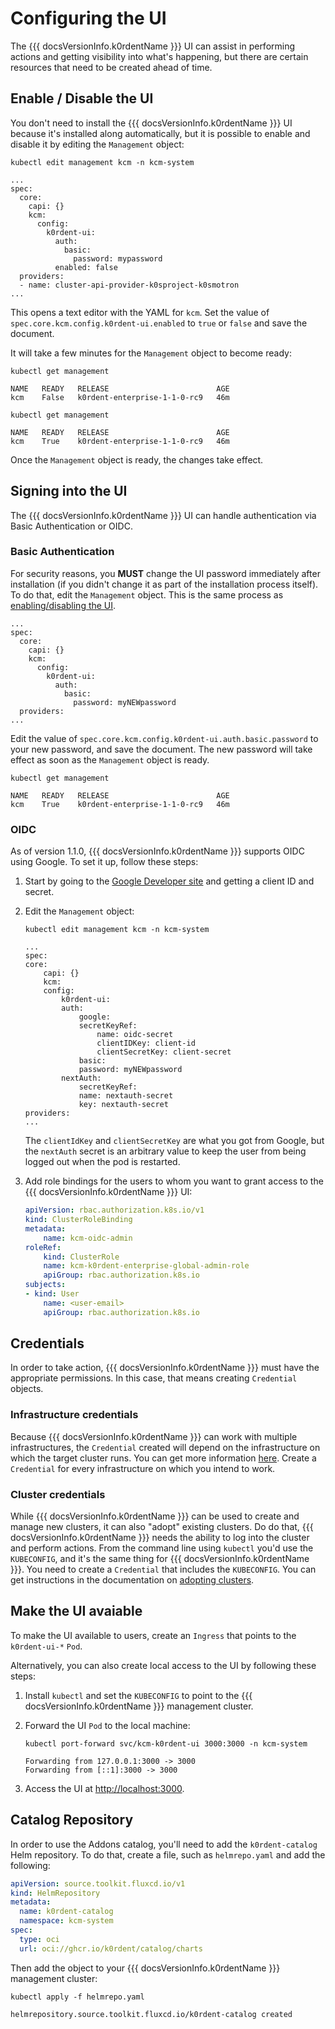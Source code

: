 # Configuring the UI

The {{{ docsVersionInfo.k0rdentName }}} UI can assist in performing actions and getting visibility into what's happening, but there are certain resources that need to be created ahead of time.

## Enable / Disable the UI

You don't need to install the {{{ docsVersionInfo.k0rdentName }}} UI because it's installed along automatically, but it is possible to enable and disable it by editing the `Management` object:

```shell
kubectl edit management kcm -n kcm-system
```
```console
...
spec:
  core:
    capi: {}
    kcm:
      config:
        k0rdent-ui:
          auth:
            basic:
              password: mypassword
          enabled: false
  providers:
  - name: cluster-api-provider-k0sproject-k0smotron
...
```

This opens a text editor with the YAML for `kcm`.  Set the value of `spec.core.kcm.config.k0rdent-ui.enabled` to `true` or `false` and save the document.

It will take a few minutes for the `Management` object to become ready:

```shell
kubectl get management
```
```console
NAME   READY   RELEASE                        AGE
kcm    False   k0rdent-enterprise-1-1-0-rc9   46m
```
```shell
kubectl get management
```
```console
NAME   READY   RELEASE                        AGE
kcm    True    k0rdent-enterprise-1-1-0-rc9   46m
```

Once the `Management` object is ready, the changes take effect.

## Signing into the UI

The {{{ docsVersionInfo.k0rdentName }}} UI can handle authentication via Basic Authentication or OIDC.

### Basic Authentication

For security reasons, you **MUST** change the UI password immediately after installation (if you didn't change it as part of the installation process itself).  To do that, edit the `Management` object. This is the same process as [enabling/disabling the UI](#enable--disable-the-ui).


```
...
spec:
  core:
    capi: {}
    kcm:
      config:
        k0rdent-ui:
          auth:
            basic:
              password: myNEWpassword
  providers:
...
```

Edit the value of `spec.core.kcm.config.k0rdent-ui.auth.basic.password` to your new password, and save the
document.  The new password will take effect as soon as the `Management` object is ready.

```shell
kubectl get management
```
```console
NAME   READY   RELEASE                        AGE
kcm    True    k0rdent-enterprise-1-1-0-rc9   46m
```

### OIDC

As of version 1.1.0, {{{ docsVersionInfo.k0rdentName }}} supports OIDC using Google.  To set it up, follow these steps:

1. Start by going to the [Google Developer site](https://developers.google.com/identity/protocols/oauth2) and getting a client ID and secret. 


2. Edit the `Management` object:

    ```shell
    kubectl edit management kcm -n kcm-system
    ```
    ```console
    ...
    spec:
    core:
        capi: {}
        kcm:
        config:
            k0rdent-ui:
            auth:
                google:
                secretKeyRef:
                    name: oidc-secret
                    clientIDKey: client-id
                    clientSecretKey: client-secret
                basic:
                password: myNEWpassword
            nextAuth:
                secretKeyRef:
                name: nextauth-secret
                key: nextauth-secret
    providers:
    ...
    ```

    The `clientIdKey` and `clientSecretKey` are what you got from Google, but the `nextAuth` secret is an arbitrary value to keep the user from being logged out when the pod is restarted.

3. Add role bindings for the users to whom you want to grant access to the {{{ docsVersionInfo.k0rdentName }}} UI:

    ```yaml
    apiVersion: rbac.authorization.k8s.io/v1
    kind: ClusterRoleBinding
    metadata:
        name: kcm-oidc-admin
    roleRef:
        kind: ClusterRole
        name: kcm-k0rdent-enterprise-global-admin-role
        apiGroup: rbac.authorization.k8s.io
    subjects:
    - kind: User
        name: <user-email>
        apiGroup: rbac.authorization.k8s.io
    ```

## Credentials

In order to take action, {{{ docsVersionInfo.k0rdentName }}} must have the appropriate permissions.  In this case, that means creating `Credential` objects. 

### Infrastructure credentials

Because {{{ docsVersionInfo.k0rdentName }}} can work with multiple infrastructures, the `Credential` created will depend on the infrastructure on which the target cluster runs. You can get more information [here](../../admin/access/credentials/credentials-process.md). Create a `Credential` for every infrastructure on which you intend to work.

### Cluster credentials

While {{{ docsVersionInfo.k0rdentName }}} can be used to create and manage new clusters, it can also "adopt" existing clusters. Do do that, {{{ docsVersionInfo.k0rdentName }}} needs the ability to log into the cluster and perform actions. From the command line using `kubectl` you'd use the `KUBECONFIG`, and it's the same thing for {{{ docsVersionInfo.k0rdentName }}}. You need to create a `Credential` that includes the `KUBECONFIG`. You can get instructions in the documentation on [adopting clusters](../../admin/clusters/admin-adopting-clusters.md).

## Make the UI avaiable

To make the UI available to users, create an `Ingress` that points to the `k0rdent-ui-*` `Pod`.

Alternatively, you can also create local access to the UI by following these steps:

1. Install `kubectl` and set the `KUBECONFIG` to point to the {{{ docsVersionInfo.k0rdentName }}} management cluster.

2. Forward the UI `Pod` to the local machine:

    ```shell
    kubectl port-forward svc/kcm-k0rdent-ui 3000:3000 -n kcm-system
    ```
    ```console
    Forwarding from 127.0.0.1:3000 -> 3000
    Forwarding from [::1]:3000 -> 3000
    ```

3. Access the UI at <a href="http://localhost:3000" target="_blank">http://localhost:3000</a>.

## Catalog Repository

In order to use the Addons catalog, you'll need to add the `k0rdent-catalog` Helm repository.  To do that, create a file, such as `helmrepo.yaml` and add the following:

```yaml
apiVersion: source.toolkit.fluxcd.io/v1
kind: HelmRepository
metadata:
  name: k0rdent-catalog
  namespace: kcm-system  
spec:
  type: oci
  url: oci://ghcr.io/k0rdent/catalog/charts
```

Then add the object to your {{{ docsVersionInfo.k0rdentName }}} management cluster:

```shell
kubectl apply -f helmrepo.yaml
```
```console
helmrepository.source.toolkit.fluxcd.io/k0rdent-catalog created
```